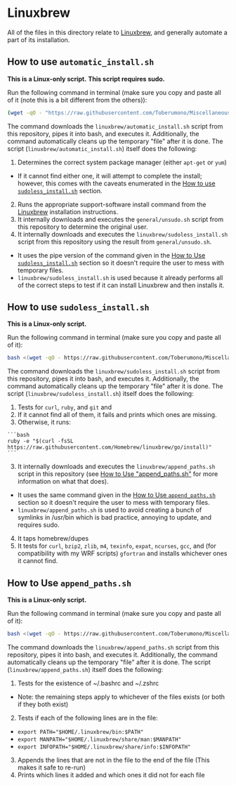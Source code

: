 # <a name="linuxbrew"></a>Linuxbrew
All of the files in this directory relate to [Linuxbrew](https://github.com/Homebrew/linuxbrew), and generally automate a part of its installation.

## <a name="htulai"></a>How to use `automatic_install.sh`
**This is a Linux-only script.**
**This script requires sudo.**

Run the following command in terminal (make sure you copy and paste all of it (note this is a bit different from the others)):
```bash
(wget -qO - "https://raw.githubusercontent.com/Toberumono/Miscellaneous/master/linuxbrew/automatic_install.sh") | sudo bash
```
The command downloads the `linuxbrew/automatic_install.sh` script from this repository, pipes it into bash, and executes it.  Additionally, the command automatically cleans up the temporary "file" after it is done.
The script (`linuxbrew/automatic_install.sh`) itself does the following:

1. Determines the correct system package manager (either `apt-get` or `yum`)
  * If it cannot find either one, it will attempt to complete the install; however, this comes with the caveats enumerated in the [How to use `sudoless_install.sh`](#htulsi) section.
2. Runs the appropriate support-software install command from the [Linuxbrew](https://github.com/Homebrew/linuxbrew) installation instructions.
3. It internally downloads and executes the `general/unsudo.sh` script from this repository to determine the original user.
4. It internally downloads and executes the `linuxbrew/sudoless_install.sh` script from this repository using the result from `general/unsudo.sh`.
  + It uses the pipe version of the command given in the [How to Use `sudoless_install.sh`](#htulsi) section so it doesn't require the user to mess with temporary files.
  + `linuxbrew/sudoless_install.sh` is used because it already performs all of the correct steps to test if it can install Linuxbrew and then installs it.

## <a name="htulsi"></a>How to use `sudoless_install.sh`
**This is a Linux-only script.**

Run the following command in terminal (make sure you copy and paste all of it):
```bash
bash <(wget -qO - https://raw.githubusercontent.com/Toberumono/Miscellaneous/master/linuxbrew/sudoless_install.sh)
```
The command downloads the `linuxbrew/sudoless_install.sh` script from this repository, pipes it into bash, and executes it.  Additionally, the command automatically cleans up the temporary "file" after it is done.
The script (`linuxbrew/sudoless_install.sh`) itself does the following:

1. Tests for `curl`, `ruby`, and `git` and
  1. If it cannot find all of them, it fails and prints which ones are missing.
  2. Otherwise, it runs:

    ```bash
    ruby -e "$(curl -fsSL https://raw.githubusercontent.com/Homebrew/linuxbrew/go/install)"
    ```
3. It internally downloads and executes the `linuxbrew/append_paths.sh` script in this repository (see [How to Use "append_paths.sh"](#htulap) for more information on what that does).
  + It uses the same command given in the [How to Use `append_paths.sh`](#htulap) section so it doesn't require the user to mess with temporary files.
  + `linuxbrew/append_paths.sh` is used to avoid creating a bunch of symlinks in /usr/bin which is bad practice, annoying to update, and requires sudo.
4. It taps homebrew/dupes
5. It tests for `curl`, `bzip2`, `zlib`, `m4`, `texinfo`, `expat`, `ncurses`, `gcc`, and (for compatibility with my WRF scripts) `gfortran` and installs whichever ones it cannot find.

## <a name="htulap"></a>How to Use `append_paths.sh`
**This is a Linux-only script.**

Run the following command in terminal (make sure you copy and paste all of it):
```bash
bash <(wget -qO - https://raw.githubusercontent.com/Toberumono/Miscellaneous/master/linuxbrew/append_paths.sh)
```
The command downloads the `linuxbrew/append_paths.sh` script from this repository, pipes it into bash, and executes it.  Additionally, the command automatically cleans up the temporary "file" after it is done.
The script (`linuxbrew/append_paths.sh`) itself does the following:

1. Tests for the existence of ~/.bashrc and ~/.zshrc
  + Note: the remaining steps apply to whichever of the files exists (or both if they both exist)
2. Tests if each of the following lines are in the file:
  + `export PATH="$HOME/.linuxbrew/bin:$PATH"`
  + `export MANPATH="$HOME/.linuxbrew/share/man:$MANPATH"`
  + `export INFOPATH="$HOME/.linuxbrew/share/info:$INFOPATH"`
3. Appends the lines that are not in the file to the end of the file (This makes it safe to re-run)
4. Prints which lines it added and which ones it did not for each file
